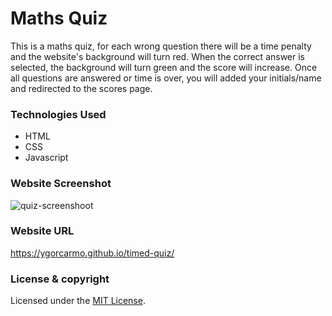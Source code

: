 # Maths Quiz 

This is a maths quiz, for each wrong question there will be a time penalty and the website's background will turn red. When the correct answer is selected, the background will turn green and the score will increase. Once all questions are answered or time is over, you will added your initials/name and redirected to the scores page.

### Technologies Used

 - HTML
 - CSS
 - Javascript

### Website Screenshot

![quiz-screenshoot](https://user-images.githubusercontent.com/85853539/133546744-8374675c-0935-49bd-812d-5a0c125ee3be.png)

### Website URL
https://ygorcarmo.github.io/timed-quiz/


### License & copyright

Licensed under the [MIT License](LICENSE).
